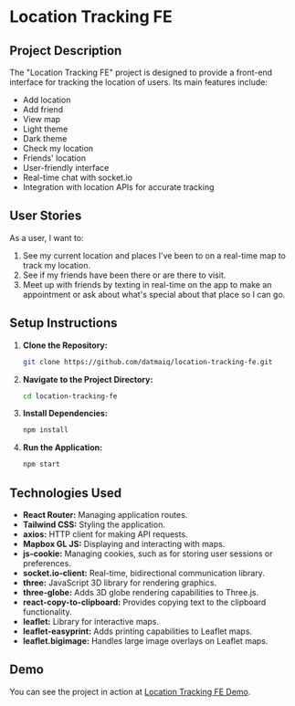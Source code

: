 # Location Tracking FE

## Project Description

The "Location Tracking FE" project is designed to provide a front-end interface for tracking the location of users. Its main features include:

- Add location
- Add friend
- View map
- Light theme
- Dark theme
- Check my location
- Friends' location
- User-friendly interface
- Real-time chat with socket.io
- Integration with location APIs for accurate tracking

## User Stories

As a user, I want to:

1. See my current location and places I've been to on a real-time map to track my location.
2. See if my friends have been there or are there to visit.
3. Meet up with friends by texting in real-time on the app to make an appointment or ask about what's special about that place so I can go.

## Setup Instructions

1. **Clone the Repository:**

   ```bash
   git clone https://github.com/datmaiq/location-tracking-fe.git
   ```

2. **Navigate to the Project Directory:**

   ```bash
   cd location-tracking-fe
   ```

3. **Install Dependencies:**

   ```bash
   npm install
   ```

4. **Run the Application:**
   ```bash
   npm start
   ```

## Technologies Used

- **React Router:** Managing application routes.
- **Tailwind CSS:** Styling the application.
- **axios:** HTTP client for making API requests.
- **Mapbox GL JS:** Displaying and interacting with maps.
- **js-cookie:** Managing cookies, such as for storing user sessions or preferences.
- **socket.io-client:** Real-time, bidirectional communication library.
- **three:** JavaScript 3D library for rendering graphics.
- **three-globe:** Adds 3D globe rendering capabilities to Three.js.
- **react-copy-to-clipboard:** Provides copying text to the clipboard functionality.
- **leaflet:** Library for interactive maps.
- **leaflet-easyprint:** Adds printing capabilities to Leaflet maps.
- **leaflet.bigimage:** Handles large image overlays on Leaflet maps.

## Demo

You can see the project in action at [Location Tracking FE Demo](https://quocdat-location-tracking.netlify.app/).
